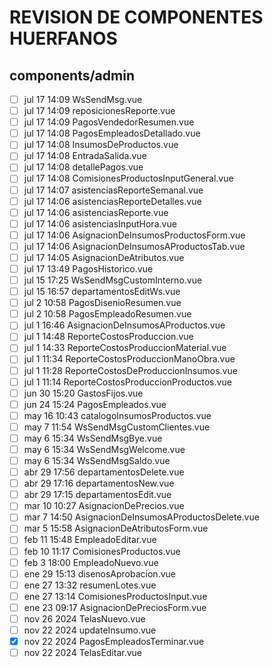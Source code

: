 # REVISION DE COMPONENTES HUERFANOS

## components/admin

- [ ] jul 17 14:09 WsSendMsg.vue
- [ ] jul 17 14:09 reposicionesReporte.vue
- [ ] jul 17 14:09 PagosVendedorResumen.vue
- [ ] jul 17 14:08 PagosEmpleadosDetallado.vue
- [ ] jul 17 14:08 InsumosDeProductos.vue
- [ ] jul 17 14:08 EntradaSalida.vue
- [ ] jul 17 14:08 detallePagos.vue
- [ ] jul 17 14:08 ComisionesProductosInputGeneral.vue
- [ ] jul 17 14:07 asistenciasReporteSemanal.vue
- [ ] jul 17 14:06 asistenciasReporteDetalles.vue
- [ ] jul 17 14:06 asistenciasReporte.vue
- [ ] jul 17 14:06 asistenciasInputHora.vue
- [ ] jul 17 14:06 AsignacionDeInsumosProductosForm.vue
- [ ] jul 17 14:06 AsignacionDeInsumosAProductosTab.vue
- [ ] jul 17 14:05 AsignacionDeAtributos.vue
- [ ] jul 17 13:49 PagosHistorico.vue
- [ ] jul 15 17:25 WsSendMsgCustomInterno.vue
- [ ] jul 15 16:57 departamentosEditWs.vue
- [ ] jul  2 10:58 PagosDisenioResumen.vue
- [ ] jul  2 10:58 PagosEmpleadoResumen.vue
- [ ] jul  1 16:46 AsignacionDeInsumosAProductos.vue
- [ ] jul  1 14:48 ReporteCostosProduccion.vue
- [ ] jul  1 14:33 ReporteCostosProduccionMaterial.vue
- [ ] jul  1 11:34 ReporteCostosProduccionManoObra.vue
- [ ] jul  1 11:28 ReporteCostosDeProduccionInsumos.vue
- [ ] jul  1 11:14 ReporteCostosProduccionProductos.vue
- [ ] jun 30 15:20 GastosFijos.vue
- [ ] jun 24 15:24 PagosEmpleados.vue
- [ ] may 16 10:43 catalogoInsumosProductos.vue
- [ ] may  7 11:54 WsSendMsgCustomClientes.vue
- [ ] may  6 15:34 WsSendMsgBye.vue
- [ ] may  6 15:34 WsSendMsgWelcome.vue
- [ ] may  6 15:34 WsSendMsgSaldo.vue
- [ ] abr 29 17:56 departamentosDelete.vue
- [ ] abr 29 17:16 departamentosNew.vue
- [ ] abr 29 17:15 departamentosEdit.vue
- [ ] mar 10 10:27 AsignacionDePrecios.vue
- [ ] mar  7 14:50 AsignacionDeInsumosAProductosDelete.vue
- [ ] mar  5 15:58 AsignacionDeAtributosForm.vue
- [ ] feb 11 15:48 EmpleadoEditar.vue
- [ ] feb 10 11:17 ComisionesProductos.vue
- [ ] feb  3 18:00 EmpleadoNuevo.vue
- [ ] ene 29 15:13 disenosAprobacion.vue
- [ ] ene 27 13:32 resumenLotes.vue
- [ ] ene 27 13:14 ComisionesProductosInput.vue
- [ ] ene 23 09:17 AsignacionDePreciosForm.vue
- [ ] nov 26  2024 TelasNuevo.vue
- [ ] nov 22  2024 updateInsumo.vue
- [X] nov 22  2024 PagosEmpleadosTerminar.vue
- [ ] nov 22  2024 TelasEditar.vue
